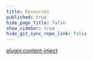 ```yaml
---
title: Resources
published: true
hide_page_title: false
show_sidebar: true
hide_git_sync_repo_link: false
---
```


[plugin:content-inject](/182/resources/)